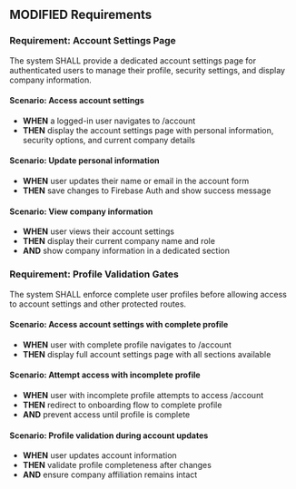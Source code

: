 ## MODIFIED Requirements

### Requirement: Account Settings Page

The system SHALL provide a dedicated account settings page for authenticated users to manage their profile, security settings, and display company information.

#### Scenario: Access account settings

- **WHEN** a logged-in user navigates to /account
- **THEN** display the account settings page with personal information, security options, and current company details

#### Scenario: Update personal information

- **WHEN** user updates their name or email in the account form
- **THEN** save changes to Firebase Auth and show success message

#### Scenario: View company information

- **WHEN** user views their account settings
- **THEN** display their current company name and role
- **AND** show company information in a dedicated section

### Requirement: Profile Validation Gates

The system SHALL enforce complete user profiles before allowing access to account settings and other protected routes.

#### Scenario: Access account settings with complete profile

- **WHEN** user with complete profile navigates to /account
- **THEN** display full account settings page with all sections available

#### Scenario: Attempt access with incomplete profile

- **WHEN** user with incomplete profile attempts to access /account
- **THEN** redirect to onboarding flow to complete profile
- **AND** prevent access until profile is complete

#### Scenario: Profile validation during account updates

- **WHEN** user updates account information
- **THEN** validate profile completeness after changes
- **AND** ensure company affiliation remains intact
